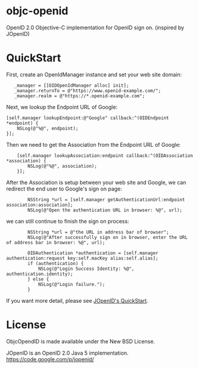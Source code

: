objc-openid
===========

OpenID 2.0 Objective-C implementation for OpenID sign on. (inspired by JOpenID)

QuickStart
==========

First, create an OpenIdManager instance and set your web site domain:

       _manager = [[OIDOpenIdManager alloc] init];
       _manager.returnTo = @"https://www.openid-example.com/";
       _manager.realm = @"https://*.openid-example.com";

Next, we lookup the Endpoint URL of Google:

    [self.manager lookupEndpoint:@"Google" callback:^(OIDEndpoint *endpoint) {
        NSLog(@"%@", endpoint);
    }];

Then we need to get the Association from the Endpoint URL of Google:

        [self.manager lookupAssociation:endpoint callback:^(OIDAssociation *association) {
            NSLog(@"%@", association);
        }];

After the Association is setup between your web site and Google, we can redirect the end user to Google's sign on page:

            NSString *url = [self.manager getAuthenticationUrl:endpoint association:association];
            NSLog(@"Open the authentication URL in browser: %@", url);

we can still continue to finish the sign on process:

            NSString *url = @"the URL in address bar of browser";
            NSLog(@"After successfully sign on in browser, enter the URL of address bar in browser: %@", url);
            
            OIDAuthentication *authentication = [self.manager authentication:request key:self.macKey alias:self.alias];
            if (authentication) {
                NSLog(@"Login Success Identity: %@", authentication.identity);
            } else {
                NSLog(@"Login failure.");
            }

If you want more detail, please see [JOpenID's QuickStart](https://code.google.com/p/jopenid/wiki/QuickStart).

License
=======
ObjcOpendID is made available under the New BSD License.

JOpenID is an OpenID 2.0 Java 5 implementation.
https://code.google.com/p/jopenid/

